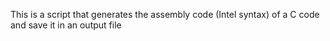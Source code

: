 This is a script that generates the assembly code (Intel syntax) of a C code and save it in an output file

